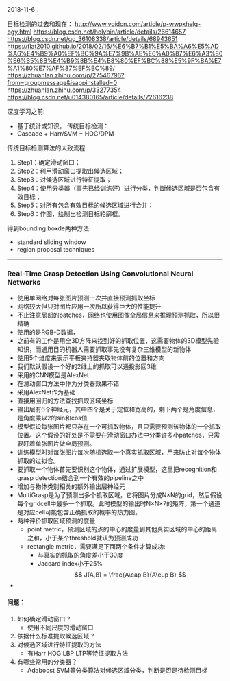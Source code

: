 2018-11-6：

目标检测的过去和现在：
http://www.voidcn.com/article/p-wwpxhelg-bgy.html
https://blog.csdn.net/holybin/article/details/26614657
https://blog.csdn.net/qq_36108338/article/details/68943651
https://flat2010.github.io/2018/02/16/%E6%B7%B1%E5%BA%A6%E5%AD%A6%E4%B9%A0%EF%BC%9A%E7%9B%AE%E6%A0%87%E6%A3%80%E6%B5%8B%E4%B9%8B%E4%B8%80%EF%BC%88%E5%9F%BA%E7%A1%80%E7%AF%87%EF%BC%89/
https://zhuanlan.zhihu.com/p/27546796?from=groupmessage&isappinstalled=0
https://zhuanlan.zhihu.com/p/33277354
https://blog.csdn.net/u014380165/article/details/72616238



深度学习之前:
* 基于统计或知识。
传统目标检测：
* Cascade + Harr/SVM + HOG/DPM

传统目标检测算法的大致流程:
1. Step1：确定滑动窗口；
2. Step2：利用滑动窗口提取出候选区域；
3. Step3：对候选区域进行特征提取；
4. Step4：使用分类器（事先已经训练好）进行分类，判断候选区域是否包含有效目标；
5. Step5：对所有包含有效目标的候选区域进行合并；
6. Step6：作图，绘制出检测目标轮廓框。

得到bounding boxde两种方法
- standard sliding window
- region proposal techniques

---
###  Real-Time Grasp Detection Using Convolutional Neural Networks

- 使用单网络对每张图片预测一次并直接预测抓取坐标
- 网络较大但只对图片应用一次所以获得巨大的性能提升
- 不止注意局部的patches，网络也使用图像全局信息来推理预测抓取，所以很精确
- 使用的是RGB-D数据，
- 之前有的工作是用全3D方阵来找到好的抓取位置，这需要物体的3D模型先验知识，而通用目的机器人需要抓取事先没有复杂三维模型的新物体
- 使用5个维度来表示平板夹持器夹取物体前的位置和方向
- 我们默认假设一个好的2维上的抓取可以通投影回3维
- 采用的CNN模型是AlexNet
- 在滑动窗口方法中作为分类器效果不错
- 采用AlexNet作为基础
- 直接用回归的方法查找抓取区域坐标
- 输出层有6个神经元，其中四个是关于定位和宽高的，剩下两个是角度信息，是角度乘以2的sin和cos值
- 模型假设每张图片都只存在一个可抓取物体，且只需要预测该物体的一个抓取位置。这个假设的好处是不需要在滑动窗口办法中分类许多小patches，只需要盯着单张图片做全局预测。
- 训练模型时对每张图片每次随机选取一个真实抓取区域，用来防止对每个物体抓取的过拟合。
- 要抓取一个物体首先要识别这个物体，通过扩展模型，这里把recognition和grasp detection结合到一个有效的pipeline之中
- 增加与物体类别相关的额外输出层神经元
- MultiGrasp是为了预测出多个抓取区域，它将图片分成N×N的grid，然后假设每个gridcell中最多一个抓取。此时模型的输出时N×N×7的矩阵，第一个通道是对应cell可能包含正确抓取的概率的热力图。
- 两种评价抓取区域预测的度量
  * point metric，预测区域的点的中心的度量到其他真实区域的中心的距离之和，小于某个threshold就认为预测成功
  * rectangle metric，需要满足下面两个条件才算成功:
    * 与真实的抓取的角度差小于30度
    * Jaccard index小于25%
    $$
    J(A,B) = \frac{A\cap B}{A\cup B}
    $$
-

#### 问题：
1. 如何确定滑动窗口？
   * 使用不同尺度的滑动窗口
2. 依据什么标准提取候选区域？
3. 对候选区域进行特征提取的方法
   * 有Harr HOG LBP LTP等特征提取方法
4. 有哪些常用的分类器？
   * Adaboost SVM等分类算法对候选区域分类，判断是否是待检测目标

    